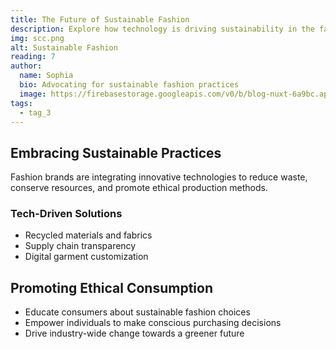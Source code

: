```yaml
---
title: The Future of Sustainable Fashion
description: Explore how technology is driving sustainability in the fashion industry.
img: scc.png
alt: Sustainable Fashion
reading: 7
author:
  name: Sophia
  bio: Advocating for sustainable fashion practices
  image: https://firebasestorage.googleapis.com/v0/b/blog-nuxt-6a9bc.appspot.com/o/person.png?alt=media&token=4dd78dad-9ac4-4310-91f1-da0cd772c29c
tags:
  - tag_3
---
```


## Embracing Sustainable Practices

Fashion brands are integrating innovative technologies to reduce waste, conserve resources, and promote ethical production methods.

### Tech-Driven Solutions

- Recycled materials and fabrics
- Supply chain transparency
- Digital garment customization

## Promoting Ethical Consumption

- Educate consumers about sustainable fashion choices
- Empower individuals to make conscious purchasing decisions
- Drive industry-wide change towards a greener future
